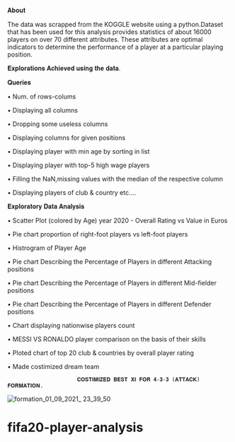 𝐀𝐛𝐨𝐮𝐭

   The data was scrapped from the KOGGLE website using a python.Dataset that has been used for this analysis provides statistics of about 16000 players on over 70 different attributes. These attributes are optimal indicators to determine the performance of a player at a particular playing position.
   
𝐄𝐱𝐩𝐥𝐨𝐫𝐚𝐭𝐢𝐨𝐧𝐬 𝐀𝐜𝐡𝐢𝐞𝐯𝐞𝐝 𝐮𝐬𝐢𝐧𝐠 𝐭𝐡𝐞 𝐝𝐚𝐭𝐚.

𝐐𝐮𝐞𝐫𝐢𝐞𝐬

• Num. of rows-colums

• Displaying all columns

• Dropping some useless columns

• Displaying columns for given positions

• Displaying player with min age by sorting in list

• Displaying player with top-5 high wage players

• Filling the NaN,missing values with the median of the respective column

• Displaying players of club & country etc....


𝐄𝐱𝐩𝐥𝐨𝐫𝐚𝐭𝐨𝐫𝐲 𝐃𝐚𝐭𝐚 𝐀𝐧𝐚𝐥𝐲𝐬𝐢𝐬


• Scatter Plot (colored by Age) year 2020 - Overall Rating vs Value in Euros

• Pie chart proportion of right-foot players vs left-foot players

• Histrogram of Player Age

• Pie chart Describing the Percentage of Players in different Attacking positions

• Pie chart Describing the Percentage of Players in different Mid-fielder positions

• Pie chart Describing the Percentage of Players in different Defender positions

• Chart displaying nationwise players count

• MESSI VS RONALDO player comparison on the basis of their skills

• Ploted chart of top 20 club & countries by overall player rating

• Made costimized dream team


                          𝐂𝐎𝐒𝐓𝐈𝐌𝐈𝐙𝐄𝐃 𝐁𝐄𝐒𝐓 𝐗𝐈 𝐅𝐎𝐑 𝟒-𝟑-𝟑 (𝐀𝐓𝐓𝐀𝐂𝐊) 𝐅𝐎𝐑𝐌𝐀𝐓𝐈𝐎𝐍.
![formation_01_09_2021_ 23_39_50](https://user-images.githubusercontent.com/78134745/131815738-ad782ef8-9481-47d3-9cee-d73e84d8951f.png)
# fifa20-player-analysis
